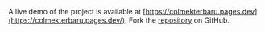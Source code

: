 A live demo of the project is available at [https://colmekterbaru.pages.dev](https://colmekterbaru.pages.dev/).
Fork the [repository](https://github.com/jojtoview) on GitHub.